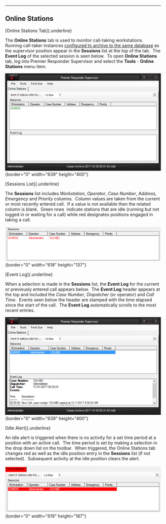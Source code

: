   ---------------------
  **Online Stations**
  ---------------------

[Online Stations Tab]{.underline}

The **Online Stations** tab is used to monitor call-taking
workstations.  Running call-taker instances [configured to archive to
the same database](Archiving%20Calls.htm) as the supervisor position
appear in the **Sessions** list at the top of the tab.  The **Event
Log** of the selected session is seen below.  To open **Online
Stations** tab, log into Premier Responder Supervisor and select the
**Tools** - **Online Stations** menu item.

![](Online%20Stations_files/image001.png){border="0" width="639"
height="400"}

[Sessions List]{.underline}

The **Sessions** list includes *Workstation*, *Operator*, *Case*
*Number*, *Address*, *Emergency* and *Priority* columns.  Column values
are taken from the current or most recently entered call.  If a value is
not available then the related column is blank.  Green rows  indicate
stations that are idle (running but not logged in or waiting for a call)
while red designates positions engaged in taking a call. 

![](Online%20Stations_files/image002.png){border="0" width="618"
height="137"}

[Event Log]{.underline}

When a selection is made in the **Sessions** list, the **Event Log** for
the current or previously entered call appears below.  The **Event Log**
header appears at the top and included the *Case Number*, *Dispatcher*
(or operator) and *Call Time*.  Events seen below the header are stamped
with the time elapsed since the start of the call.  The **Event Log**
automatically scrolls to the most recent entries.

![](Online%20Stations_files/image003.png){border="0" width="639"
height="400"}

[Idle Alert]{.underline}

An idle alert is triggered when there is no activity for a set time
period at a position with an active call.  The time period is set by
making a selection in the drop down list on the toolbar.  When
triggered, the Online Stations tab changes red as well as the idle
position entry in the **Sessions** list (if not selected).  Subsequent
activity at the idle position clears the alert.

![](Online%20Stations_files/image004.png){border="0" width="619"
height="187"}
